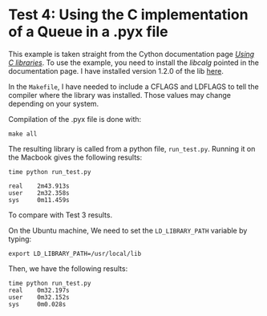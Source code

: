 # Test 4: Using the C implementation of a Queue in a .pyx file

This example is taken straight from the Cython documentation page [_Using C libraries_](http://docs.cython.org/src/tutorial/clibraries.html). To use the example, you need to install the _libcalg_ pointed in the documentation page. I have installed version 1.2.0 of the lib [here](https://github.com/fragglet/c-algorithms/releases).

In the `Makefile`, I have needed to include a CFLAGS and LDFLAGS to tell the compiler where the library was installed. Those values may change depending on your system.

Compilation of the .pyx file is done with:
```
make all
```

The resulting library is called from a python file, `run_test.py`. Running it on the Macbook gives the following results:
```
time python run_test.py

real    2m43.913s
user    2m32.358s
sys     0m11.459s
```
To compare with Test 3 results.

On the Ubuntu machine, We need to set the `LD_LIBRARY_PATH` variable by typing:
```
export LD_LIBRARY_PATH=/usr/local/lib
```

Then, we have the following results:
```
time python run_test.py 
real	0m32.197s
user	0m32.152s
sys		0m0.028s
```
